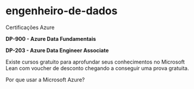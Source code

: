 # engenheiro-de-dados

Certificações Azure

**DP-900 - Azure Data Fundamentais**

**DP-203 - Azure Data Engineer Associate**

Existe cursos gratuito para aprofundar seus conhecimentos no Microsoft Lean com voucher de desconto chegando a conseguir uma prova gratuita.

Por que usar a Microsoft Azure?



